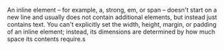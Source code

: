 An inline element – for example, a, strong, em, or span – doesn't start on a new line and usually does not contain additional elements, but instead just contains text. You can't explicitly set the width, height, margin, or padding of an inline element; instead, its dimensions are determined by how much space its contents require.s